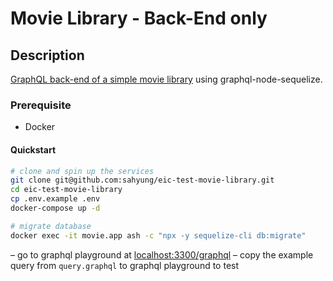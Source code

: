# Movie Library - Back-End only

## Description

[GraphQL back-end of a simple movie library](https://docs.google.com/document/d/1HyoA6ti3HyzIi55dFShQYfuP44ZRDBXTtSMrDGAqM0s/edit#) using graphql-node-sequelize.

### Prerequisite

- Docker

#### Quickstart

```bash
# clone and spin up the services 
git clone git@github.com:sahyung/eic-test-movie-library.git
cd eic-test-movie-library
cp .env.example .env
docker-compose up -d

# migrate database
docker exec -it movie.app ash -c "npx -y sequelize-cli db:migrate"
```

– go to graphql playground at [localhost:3300/graphql](localhost:3300/graphql)
– copy the example query from `query.graphql` to graphql playground to test
